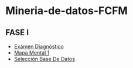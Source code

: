 # Mineria-de-datos-FCFM
## FASE I
- [Exámen Diagnóstico](https://github.com/aadrieel/MineriaDeDatos/blob/main/Examen_1644680.pdf)
- [Mapa Mental 1](https://github.com/aadrieel/MineriaDeDatos/blob/main/MapaMental_1_1644680.pdf)
- [Selección Base De Datos](https://github.com/aadrieel/MineriaDeDatos/blob/main/Equipo_%23_EjercicioBaseDeDatos.pdf)
